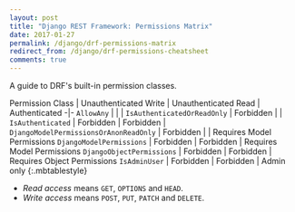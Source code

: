 ```yaml
---
layout: post
title: "Django REST Framework: Permissions Matrix"
date: 2017-01-27
permalink: /django/drf-permissions-matrix
redirect_from: /django/drf-permissions-cheatsheet
comments: true
---
```

A guide to DRF's built-in permission classes.

Permission Class                        | Unauthenticated Write | Unauthenticated Read | Authenticated
-|-
`AllowAny`                              |           |           |
`IsAuthenticatedOrReadOnly`             | Forbidden |           |
`IsAuthenticated`                       | Forbidden | Forbidden |
`DjangoModelPermissionsOrAnonReadOnly`  | Forbidden |           | Requires Model Permissions
`DjangoModelPermissions`                | Forbidden | Forbidden | Requires Model Permissions
`DjangoObjectPermissions`               | Forbidden | Forbidden | Requires Object Permissions
`IsAdminUser`                           | Forbidden | Forbidden | Admin only
{:.mbtablestyle}

- *Read access* means `GET`, `OPTIONS` and `HEAD`.
- *Write access* means `POST`, `PUT`, `PATCH` and `DELETE`.
